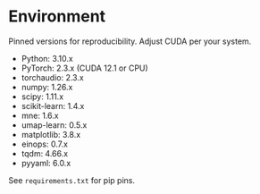 # Environment

Pinned versions for reproducibility. Adjust CUDA per your system.

- Python: 3.10.x
- PyTorch: 2.3.x (CUDA 12.1 or CPU)
- torchaudio: 2.3.x
- numpy: 1.26.x
- scipy: 1.11.x
- scikit-learn: 1.4.x
- mne: 1.6.x
- umap-learn: 0.5.x
- matplotlib: 3.8.x
- einops: 0.7.x
- tqdm: 4.66.x
- pyyaml: 6.0.x

See `requirements.txt` for pip pins.

